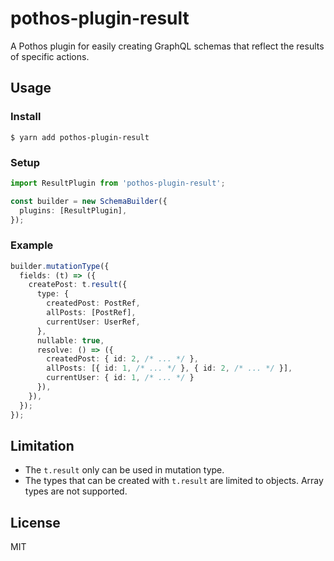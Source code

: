 # pothos-plugin-result

A Pothos plugin for easily creating GraphQL schemas that reflect the results of specific actions.

## Usage

### Install

```
$ yarn add pothos-plugin-result
```

### Setup

```typescript
import ResultPlugin from 'pothos-plugin-result';

const builder = new SchemaBuilder({
  plugins: [ResultPlugin],
});
```

### Example

```typescript
builder.mutationType({
  fields: (t) => ({
    createPost: t.result({
      type: {
        createdPost: PostRef,
        allPosts: [PostRef],
        currentUser: UserRef,
      },
      nullable: true,
      resolve: () => ({
        createdPost: { id: 2, /* ... */ },
        allPosts: [{ id: 1, /* ... */ }, { id: 2, /* ... */ }],
        currentUser: { id: 1, /* ... */ }
      }),
    }),
  });
});
```

## Limitation

- The `t.result` only can be used in mutation type.
- The types that can be created with `t.result` are limited to objects. Array types are not supported.

## License

MIT
